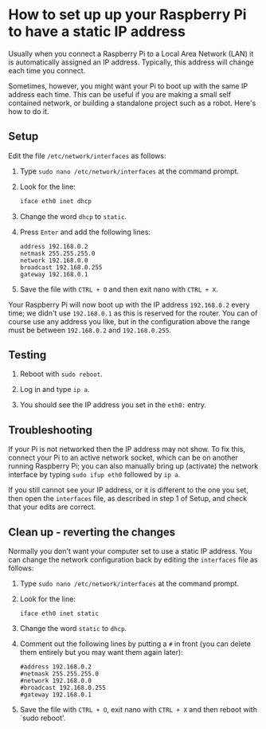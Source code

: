 # How to set up up your Raspberry Pi to have a static IP address

Usually when you connect a Raspberry Pi to a Local Area Network (LAN) it is automatically assigned an IP address. Typically, this address will change each time you connect.

Sometimes, however, you might want your Pi to boot up with the same IP address each time. This can be useful if you are making a small self contained network, or building a standalone project such as a robot. Here's how to do it.

## Setup

Edit the file `/etc/network/interfaces` as follows:

1. Type `sudo nano /etc/network/interfaces` at the command prompt.

1. Look for the line:

    ```bash
    iface eth0 inet dhcp
    ```

1. Change the word `dhcp` to `static`.

1. Press `Enter` and add the following lines:

    ```
    address 192.168.0.2
    netmask 255.255.255.0
    network 192.168.0.0
    broadcast 192.168.0.255
    gateway 192.168.0.1
    ```

1. Save the file with `CTRL + O` and then exit nano with `CTRL + X`.

Your Raspberry Pi will now boot up with the IP address `192.168.0.2` every time; we didn't use `192.168.0.1` as this is reserved for the router. You can of course use any address you like, but in the configuration above the range must be between `192.168.0.2` and `192.168.0.255`.

## Testing

1. Reboot with `sudo reboot`.

1. Log in and type `ip a`.

1. You should see the IP address you set in the `eth0:` entry.

## Troubleshooting

If your Pi is not networked then the IP address may not show. To fix this, connect your Pi to an active network socket, which can be on another running Raspberry Pi; you can also manually bring up (activate) the network interface by typing `sudo ifup eth0` followed by `ip a`.

If you still cannot see your IP address, or it is different to the one you set, then open the `interfaces` file, as described in step 1 of Setup, and check that your edits are correct.

## Clean up - reverting the changes

Normally you don't want your computer set to use a static IP address. You can change the network configuration back by editing the `interfaces` file as follows:

1. Type `sudo nano /etc/network/interfaces` at the command prompt.

1. Look for the line:

    ```
    iface eth0 inet static
    ```

1. Change the word `static` to `dhcp`.

1. Comment out the following lines by putting a `#` in front (you can delete them entirely but you may want them again later):

    ```
    #address 192.168.0.2
    #netmask 255.255.255.0
    #network 192.168.0.0
    #broadcast 192.168.0.255
    #gateway 192.168.0.1
    ```
1. Save the file with `CTRL + O`, exit nano with `CTRL + X`  and then reboot with `sudo reboot'.
